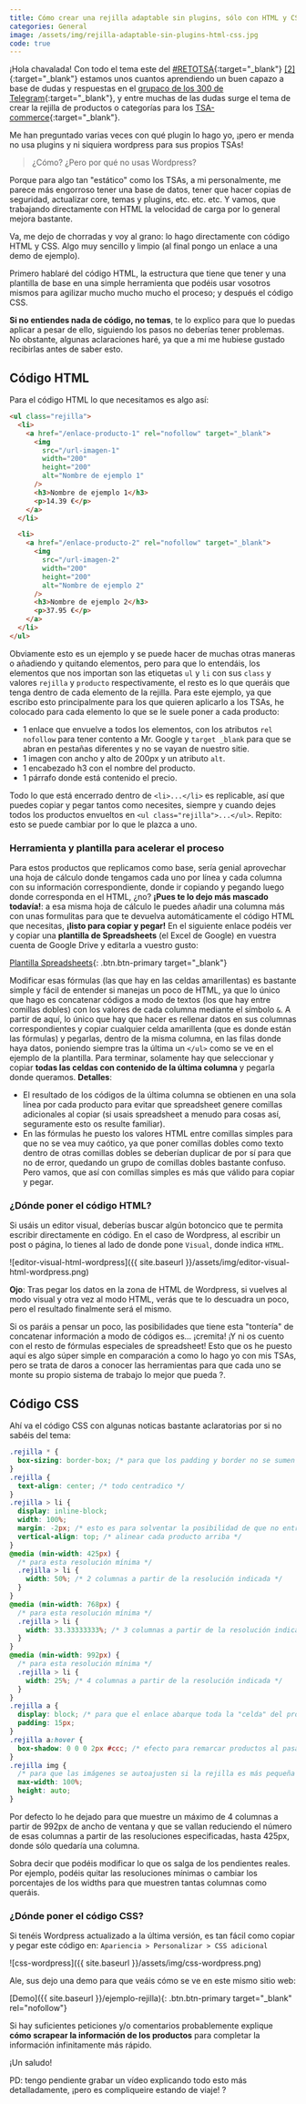 ```yaml
---
title: Cómo crear una rejilla adaptable sin plugins, sólo con HTML y CSS
categories: General
image: /assets/img/rejilla-adaptable-sin-plugins-html-css.jpg
code: true
---
```


¡Hola chavalada! Con todo el tema este del [#RETOTSA](https://www.youtube.com/watch?v=FXqwMT6bcdw){:target="_blank"} [[2]](https://www.youtube.com/watch?v=2A8XYbPXfo0){:target="\_blank"} estamos unos cuantos aprendiendo un buen capazo a base de dudas y respuestas en el [grupaco de los 300 de Telegram](https://images-na.ssl-images-amazon.com/images/M/MV5BMTMwNTg5MzMwMV5BMl5BanBnXkFtZTcwMzA2NTIyMw@@._V1_SX1777_CR0,0,1777,937_AL_.jpg){:target="\_blank"}, y entre muchas de las dudas surge el tema de crear la rejilla de productos o categorías para los [TSA-commerce](https://romualdfons.com/crear-tienda-online-de-afiliados/){:target="\_blank"}.

Me han preguntado varias veces con qué plugin lo hago yo, ¡pero er menda no usa plugins y ni siquiera wordpress para sus propios TSAs!

> ¿Cómo? ¿Pero por qué no usas Wordpress?

Porque para algo tan "estático" como los TSAs, a mi personalmente, me parece más engorroso tener una base de datos, tener que hacer copias de seguridad, actualizar core, temas y plugins, etc. etc. etc. Y vamos, que trabajando directamente con HTML la velocidad de carga por lo general mejora bastante.

Va, me dejo de chorradas y voy al grano: lo hago directamente con código HTML y CSS. Algo muy sencillo y limpio (al final pongo un enlace a una demo de ejemplo).

Primero hablaré del código HTML, la estructura que tiene que tener y una plantilla de base en una simple herramienta que podéis usar vosotros mismos para agilizar mucho mucho mucho el proceso; y después el código CSS.

**Si no entiendes nada de código, no temas**, te lo explico para que lo puedas aplicar a pesar de ello, siguiendo los pasos no deberías tener problemas. No obstante, algunas aclaraciones haré, ya que a mi me hubiese gustado recibirlas antes de saber esto.

## Código HTML

Para el código HTML lo que necesitamos es algo así:

```html
<ul class="rejilla">
  <li>
    <a href="/enlace-producto-1" rel="nofollow" target="_blank">
      <img
        src="/url-imagen-1"
        width="200"
        height="200"
        alt="Nombre de ejemplo 1"
      />
      <h3>Nombre de ejemplo 1</h3>
      <p>14.39 €</p>
    </a>
  </li>

  <li>
    <a href="/enlace-producto-2" rel="nofollow" target="_blank">
      <img
        src="/url-imagen-2"
        width="200"
        height="200"
        alt="Nombre de ejemplo 2"
      />
      <h3>Nombre de ejemplo 2</h3>
      <p>37.95 €</p>
    </a>
  </li>
</ul>
```

Obviamente esto es un ejemplo y se puede hacer de muchas otras maneras o añadiendo y quitando elementos, pero para que lo entendáis, los elementos que nos importan son las etiquetas `ul` y `li` con sus `class` y valores `rejilla` y `producto` respectivamente, el resto es lo que queráis que tenga dentro de cada elemento de la rejilla. Para este ejemplo, ya que escribo esto principalmente para los que quieren aplicarlo a los TSAs, he colocado para cada elemento lo que se le suele poner a cada producto:

- 1 enlace que envuelve a todos los elementos, con los atributos `rel nofollow` para tener contento a Mr. Google y `target _blank` para que se abran en pestañas diferentes y no se vayan de nuestro sitie.
- 1 imagen con ancho y alto de 200px y un atributo `alt`.
- 1 encabezado h3 con el nombre del producto.
- 1 párrafo donde está contenido el precio.

Todo lo que está encerrado dentro de `<li>...</li>` es replicable, así que puedes copiar y pegar tantos como necesites, siempre y cuando dejes todos los productos envueltos en `<ul class="rejilla">...</ul>`. Repito: esto se puede cambiar por lo que le plazca a uno.

### Herramienta y plantilla para acelerar el proceso

Para estos productos que replicamos como base, sería genial aprovechar una hoja de cálculo donde tengamos cada uno por línea y cada columna con su información correspondiente, donde ir copiando y pegando luego donde corresponda en el HTML, ¿no? **¡Pues te lo dejo más mascado todavía!**: a esa misma hoja de cálculo le puedes añadir una columna más con unas formulitas para que te devuelva automáticamente el código HTML que necesitas, **¡listo para copiar y pegar!** En el siguiente enlace podéis ver y copiar una **plantilla de Spreadsheets** (el Excel de Google) en vuestra cuenta de Google Drive y editarla a vuestro gusto:

[Plantilla Spreadsheets](https://docs.google.com/spreadsheets/d/1fuPoC3BZ7Tt97j3FcQN7piUu1keMPWl8XC6EUTrIEck){: .btn.btn-primary target="\_blank"}

Modificar esas fórmulas (las que hay en las celdas amarillentas) es bastante simple y fácil de entender si manejas un poco de HTML, ya que lo único que hago es concatenar códigos a modo de textos (los que hay entre comillas dobles) con los valores de cada columna mediante el símbolo `&`. A partir de aquí, lo único que hay que hacer es rellenar datos en sus columnas correspondientes y copiar cualquier celda amarillenta (que es donde están las fórmulas) y pegarlas, dentro de la misma columna, en las filas donde haya datos, poniendo siempre tras la última un `</ul>` como se ve en el ejemplo de la plantilla. Para terminar, solamente hay que seleccionar y copiar **todas las celdas con contenido de la última columna** y pegarla donde queramos. **Detalles**:

- El resultado de los códigos de la última columna se obtienen en una sola línea por cada producto para evitar que spreadsheet genere comillas adicionales al copiar (si usais spreadsheet a menudo para cosas así, seguramente esto os resulte familiar).
- En las fórmulas he puesto los valores HTML entre comillas simples para que no se vea muy caótico, ya que poner comillas dobles como texto dentro de otras comillas dobles se deberían duplicar de por sí para que no de error, quedando un grupo de comillas dobles bastante confuso. Pero vamos, que así con comillas simples es más que válido para copiar y pegar.

### ¿Dónde poner el código HTML?

Si usáis un editor visual, deberías buscar algún botoncico que te permita escribir directamente en código. En el caso de Wordpress, al escribir un post o página, lo tienes al lado de donde pone `Visual`, donde indica `HTML`.

![editor-visual-html-wordpress]({{ site.baseurl }}/assets/img/editor-visual-html-wordpress.png)

**Ojo**: Tras pegar los datos en la zona de HTML de Wordpress, si vuelves al modo visual y otra vez al modo HTML, verás que te lo descuadra un poco, pero el resultado finalmente será el mismo.

Si os paráis a pensar un poco, las posibilidades que tiene esta "tontería" de concatenar información a modo de códigos es... ¡cremita! ¡Y ni os cuento con el resto de fórmulas especiales de spreadsheet! Esto que os he puesto aquí es algo súper simple en comparación a como lo hago yo con mis TSAs, pero se trata de daros a conocer las herramientas para que cada uno se monte su propio sistema de trabajo lo mejor que pueda ?.

## Código CSS

Ahí va el código CSS con algunas noticas bastante aclaratorias por si no sabéis del tema:

```css
.rejilla * {
  box-sizing: border-box; /* para que los padding y border no se sumen al width */
}
.rejilla {
  text-align: center; /* todo centradico */
}
.rejilla > li {
  display: inline-block;
  width: 100%;
  margin: -2px; /* esto es para solventar la posibilidad de que no entren las columnas diseñadas */
  vertical-align: top; /* alinear cada producto arriba */
}
@media (min-width: 425px) {
  /* para esta resolución mínima */
  .rejilla > li {
    width: 50%; /* 2 columnas a partir de la resolución indicada */
  }
}
@media (min-width: 768px) {
  /* para esta resolución mínima */
  .rejilla > li {
    width: 33.33333333%; /* 3 columnas a partir de la resolución indicada */
  }
}
@media (min-width: 992px) {
  /* para esta resolución mínima */
  .rejilla > li {
    width: 25%; /* 4 columnas a partir de la resolución indicada */
  }
}
.rejilla a {
  display: block; /* para que el enlace abarque toda la "celda" del producto */
  padding: 15px;
}
.rejilla a:hover {
  box-shadow: 0 0 0 2px #ccc; /* efecto para remarcar productos al pasar el cursor por encima */
}
.rejilla img {
  /* para que las imágenes se autoajusten si la rejilla es más pequeña */
  max-width: 100%;
  height: auto;
}
```

Por defecto lo he dejado para que muestre un máximo de 4 columnas a partir de 992px de ancho de ventana y que se vallan reduciendo el número de esas columnas a partir de las resoluciones especificadas, hasta 425px, donde sólo quedaría una columna.

Sobra decir que podéis modificar lo que os salga de los pendientes reales. Por ejemplo, podéis quitar las resoluciones mínimas o cambiar los porcentajes de los widths para que muestren tantas columnas como queráis.

### ¿Dónde poner el código CSS?

Si tenéis Wordpress actualizado a la última versión, es tan fácil como copiar y pegar este código en: `Apariencia > Personalizar > CSS adicional`

![css-wordpress]({{ site.baseurl }}/assets/img/css-wordpress.png)

Ale, sus dejo una demo para que veáis cómo se ve en este mismo sitio web:

[Demo]({{ site.baseurl }}/ejemplo-rejilla){: .btn.btn-primary target="\_blank" rel="nofollow"}

Si hay suficientes peticiones y/o comentarios probablemente explique **cómo scrapear la información de los productos** para completar la información infinitamente más rápido.

¡Un saludo!

PD: tengo pendiente grabar un vídeo explicando todo esto más detalladamente, ¡pero es compliqueire estando de viaje! ?
